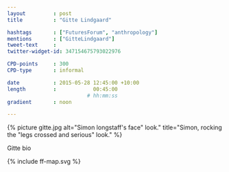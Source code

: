 ```yaml
---
layout         : post
title          : "Gitte Lindgaard"

hashtags       : ["FuturesForum", "anthropology"]
mentions       : ["GitteLindgaard"]
tweet-text     :
twitter-widget-id: 347154675793022976

CPD-points     : 300
CPD-type       : informal

date           : 2015-05-28 12:45:00 +10:00
length         :            00:45:00
                          # hh:mm:ss
gradient       : noon

---
```


{% picture gitte.jpg alt="Simon longstaff's face" look." title="Simon, rocking the "legs crossed and serious" look." %}


Gitte bio

<div class="the-map flensing-deck">{% include ff-map.svg %}</div>